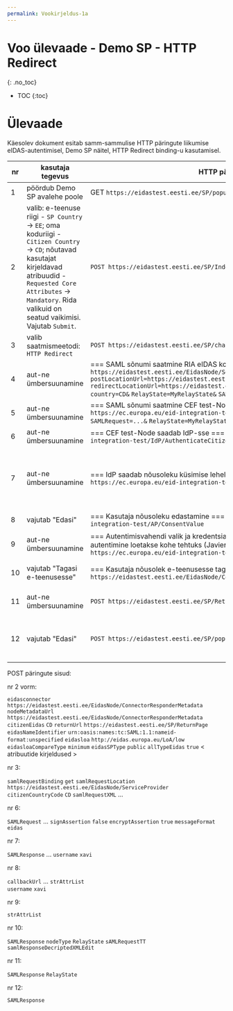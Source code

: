 ```yaml
---
permalink: Vookirjeldus-1a
---
```


# Voo ülevaade - Demo SP - HTTP Redirect
{: .no_toc}

- TOC
{:toc}

# Ülevaade

Käesolev dokument esitab samm-sammulise HTTP päringute liikumise eIDAS-autentimisel, Demo SP näitel, HTTP Redirect binding-u kasutamisel.

| nr | kasutaja tegevus | HTTP päring | HTTP vastus |
|----|------------------|-------------|-------------|
| 1  | pöördub Demo SP avalehe poole | GET `https://eidastest.eesti.ee/SP/populateIndexPage` | Demo SP server saadab avalehe |
| 2  | valib: e-teenuse riigi - `SP Country` -> `EE`; oma koduriigi - `Citizen Country` -> `CD`; nõutavad kasutajat kirjeldavad atribuudid - `Requested Core Attributes` -> `Mandatory`. Rida valikuid on seatud vaikimisi. Vajutab `Submit`. | `POST https://eidastest.eesti.ee/SP/IndexPage.action` | Demo SP server saadab lehe, millel näidatakse koostatavat SAML sõnumit |
| 3  | valib saatmismeetodi: `HTTP Redirect` | `POST https://eidastest.eesti.ee/SP/changeProtocolBinding.action` | Demo SP server saadab ümbersuunamiskorralduse |
| 4  | aut-ne ümbersuunamine | === SAML sõnumi saatmine RIA eIDAS konnektorteenusesse === `GET https://eidastest.eesti.ee/EidasNode/ServiceProvider?` `postLocationUrl=https://eidastest.eesti.ee/EidasNode/ServiceProvider&` `redirectLocationUrl=https://eidastest.eesti.ee/EidasNode/ServiceProvider&` `country=CD&` `RelayState=MyRelayState&` `SAMLRequest= ... &` `sendmethods=GET` | konnektorteenus saadab ümbersuunamiskorralduse |
| 5  | aut-ne ümbersuunamine | === SAML sõnumi saatmine CEF test-Node-i === `GET https://ec.europa.eu/eid-integration-test/EidasNode/ColleagueRequest?` `SAMLRequest=...&` `RelayState=MyRelayState&` `token=...` | CEF test-Node saadab ümbersuunamiskorralduse | 
| 6  | aut-ne ümbersuunamine | === CEF test-Node saadab IdP-sse === `POST https://ec.europa.eu/eid-integration-test/IdP/AuthenticateCitizen` | CEF test-Node saadab ümbersuunamiskorralduse |
| 7  | aut-ne ümbersuunamine | === IdP saadab nõusoleku küsimise lehele === `POST https://ec.europa.eu/eid-integration-test/EidasNode/SpecificIdPResponse` | CEF test-Node saadab lehe, kus teatab, et tegu on eIDAS autentimisteenusega ja palub kasutaja nõusolekut (consent) protsessiga edasiminekuks |
| 8  | vajutab "Edasi" | === Kasutaja nõusoleku edastamine === `POST https://ec.europa.eu/eid-integration-test/AP/ConsentValue` | CEF test-Node saadab ümbersuunamiskorralduse |
| 9  | aut-ne ümbersuunamine | === Autentimisvahendi valik ja kredentsiaalide esitamine vääb vahele; autentimine loetakse kohe tehtuks (Javier Garcia) === `POST https://ec.europa.eu/eid-integration-test/EidasNode/APSelector` | CEF test-Node saadab lehe, millel teatab, et "Login succeeded" |
| 10 | vajutab "Tagasi e-teenusesse"  | === Kasutaja nõusolek e-teenusesse tagasi saatmiseks === `POST https://eidastest.eesti.ee/EidasNode/ColleagueResponse` | RIA eIDAS konnektorteenus saadab ümbersuunamiskorralduse |
| 11 | aut-ne ümbersuunamine | `POST https://eidastest.eesti.ee/SP/ReturnPage` | Demo SP server saadab lehe, kus näidatakse saabunud SAML-sõnumit |
| 12 | vajutab "Edasi" | `POST https://eidastest.eesti.ee/SP/populateReturnPage` | Demo SP server saadab lehe, kus teatab "Login succeeded" ja kuvab SAML-autentimisvastuses saadud atribuudid |


POST päringute sisud:

nr 2 vorm:

`eidasconnector` `https://eidastest.eesti.ee/EidasNode/ConnectorResponderMetadata`
`nodeMetadataUrl` `https://eidastest.eesti.ee/EidasNode/ConnectorResponderMetadata`
`citizenEidas` `CD`
`returnUrl` `https://eidastest.eesti.ee/SP/ReturnPage`
`eidasNameIdentifier` `urn:oasis:names:tc:SAML:1.1:nameid-format:unspecified`
`eidasloa` `http://eidas.europa.eu/LoA/low`
`eidasloaCompareType` `minimum`
`eidasSPType` `public`
`allTypeEidas` `true`
< atribuutide kirjeldused >

nr 3:

`samlRequestBinding` `get`
`samlRequestLocation` `https://eidastest.eesti.ee/EidasNode/ServiceProvider`
`citizenCountryCode` `CD`
`samlRequestXML` ...

nr 6:

`SAMLRequest` ...
`signAssertion` `false`
`encryptAssertion` `true`
`messageFormat` `eidas`

nr 7:

`SAMLResponse` ...
`username` `xavi`

nr 8:

`callbackUrl` ...
`strAttrList`  
`username` `xavi`

nr 9:

`strAttrList`

nr 10:

`SAMLResponse`
`nodeType`
`RelayState`
`sAMLRequestTT`
`samlResponseDecriptedXMLEdit`

nr 11:

`SAMLResponse`
`RelayState`

nr 12:

`SAMLResponse`


